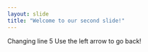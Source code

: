 ```yaml
---
layout: slide
title: "Welcome to our second slide!"
---
```

Changing line 5
Use the left arrow to go back! 
